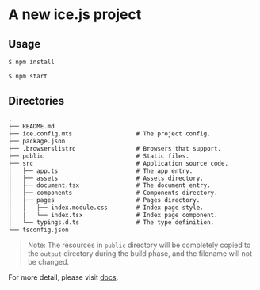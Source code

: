 # A new ice.js project

## Usage

```bash
$ npm install

$ npm start
```

## Directories

```md
.
├── README.md
├── ice.config.mts                  # The project config.
├── package.json
├── .browserslistrc                 # Browsers that support.
├── public                          # Static files.
├── src                             # Application source code.
│   ├── app.ts                      # The app entry.
│   ├── assets                      # Assets directory.
│   ├── document.tsx                # The document entry.
│   ├── components                  # Components directory.
│   ├── pages                       # Pages directory.
│   │   ├── index.module.css        # Index page style.
│   │   └── index.tsx               # Index page component.
│   └── typings.d.ts                # The type definition.
└── tsconfig.json
```

> Note: The resources in `public` directory will be completely copied to the `output` directory during the build phase, and the filename will not be changed.

For more detail, please visit [docs](https://v3.ice.work/).
